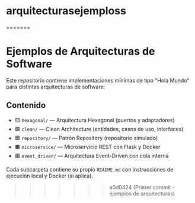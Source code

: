
# arquitecturasejemploss

=======
# Ejemplos de Arquitecturas de Software

Este repositorio contiene implementaciones mínimas de tipo "Hola Mundo" para distintas arquitecturas de software:

## Contenido

- 🟨 `hexagonal/` — Arquitectura Hexagonal (puertos y adaptadores)
- 🟩 `clean/` — Clean Architecture (entidades, casos de uso, interfaces)
- 🟦 `repository/` — Patrón Repository (repositorio simulado)
- 🟧 `microservice/` — Microservicio REST con Flask y Docker
- 🟥 `event_driven/` — Arquitectura Event-Driven con cola interna

Cada subcarpeta contiene su propio `README.md` con instrucciones de ejecución local y Docker (si aplica).
>>>>>>> a0d0424 (Primer commit - ejemplos de arquitecturas)
